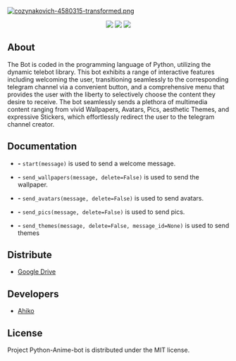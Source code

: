 [![cozynakovich-4580315-transformed.png](https://i.postimg.cc/Mp1vLyx5/cozynakovich-4580315-transformed.png)](https://postimg.cc/K1vGk313)

<p align="center">
   <img src="https://img.shields.io/badge/Language-Python%203.11-success">
   <img src="https://img.shields.io/badge/Version-v.1.0%20(Alpha)-blue">
   <img src="https://img.shields.io/badge/License-MIT-blueviolet">
</p>

## About
The Bot is coded in the programming language of Python, utilizing the dynamic telebot library. This bot exhibits a range of interactive features including welcoming the user, transitioning seamlessly to the corresponding telegram channel via a convenient button, and a comprehensive menu that provides the user with the liberty to selectively choose the content they desire to receive. The bot seamlessly sends a plethora of multimedia content ranging from vivid Wallpapers, Avatars, Pics, aesthetic Themes, and expressive Stickers, which effortlessly redirect the user to the telegram channel creator.

## Documentation
- **-** `start(message)` is used to send a welcome message.

- **-** `send_wallpapers(message, delete=False)` is used to send the wallpaper.

- **-** `send_avatars(message, delete=False)` is used to send avatars.

- **-** `send_pics(message, delete=False)` is used to send pics.

- **-** `send_themes(message, delete=False, message_id=None)` is used to send themes


## Distribute

- [Google Drive](https://drive.google.com/drive/folders/1QvoUCL5Ofw9-temhdbngdALDIoqBUDyB?usp=share_link)

## Developers

- [Ahiko](https://github.com/timofeidimitriev)

## License

Project Python-Anime-bot is distributed under the MIT license.
